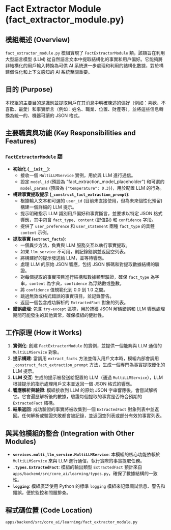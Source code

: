 # Fact Extractor Module (fact_extractor_module.py)

## 模組概述 (Overview)
`fact_extractor_module.py` 模組實現了 `FactExtractorModule` 類，該類旨在利用大型語言模型 (LLM) 從自然語言文本中提取結構化的事實和用戶偏好。它能夠將非結構化的用戶輸入轉換為可供 AI 系統進一步處理和利用的結構化數據，對於構建個性化和上下文感知的 AI 系統至關重要。

## 目的 (Purpose)
本模組的主要目的是識別並提取用戶在其消息中明確陳述的偏好（例如：喜歡、不喜歡、最愛）和事實斷言（例如：姓名、職業、位置、財產等），並將這些信息轉換為統一的、機器可讀的 JSON 格式。

## 主要職責與功能 (Key Responsibilities and Features)

### `FactExtractorModule` 類
-   **初始化 (`__init__`)**:
    -   接收一個 `MultiLLMService` 實例，用於與 LLM 進行通信。
    -   設定 `model_id` (預設為 "fact_extraction_model_placeholder") 和可選的 `model_params` (預設為 `{"temperature": 0.3}`)，用於配置 LLM 的行為。
-   **構建事實提取提示 (`_construct_fact_extraction_prompt`)**:
    -   根據輸入文本和可選的 `user_id` (目前未直接使用，但為未來個性化預留) 構建一個詳細的 LLM 提示。
    -   提示明確指示 LLM 識別用戶偏好和事實斷言，並要求以特定 JSON 格式響應，其中包含 `fact_type`、`content` (鍵值對) 和 `confidence` 字段。
    -   提供了 `user_preference` 和 `user_statement` 兩種 `fact_type` 的具體 `content` 示例。
-   **提取事實 (`extract_facts`)**:
    -   一個異步方法，負責與 LLM 服務交互以執行事實提取。
    -   如果 `llm_service` 不可用，則記錄錯誤並返回空列表。
    -   將構建好的提示發送給 LLM，並等待響應。
    -   處理 LLM 的原始 JSON 響應，包括 JSON 解碼和對提取數據結構的驗證。
    -   對每個提取的事實項目進行結構和數據類型驗證，確保 `fact_type` 為字串，`content` 為字典，`confidence` 為浮點數或整數。
    -   將 `confidence` 值規範化到 0.0 到 1.0 之間。
    -   跳過無效或格式錯誤的事實項目，並記錄警告。
    -   返回一個包含成功解析的 `ExtractedFact` 對象的列表。
-   **錯誤處理**: 包含 `try-except` 區塊，用於捕獲 JSON 解碼錯誤和 LLM 響應處理期間可能發生的其他異常，確保模組的健壯性。

## 工作原理 (How it Works)
1.  **實例化**: 創建 `FactExtractorModule` 的實例，並提供一個能夠與 LLM 通信的 `MultiLLMService` 對象。
2.  **提示構建**: 當調用 `extract_facts` 方法並傳入用戶文本時，模組內部會調用 `_construct_fact_extraction_prompt` 方法，生成一個專門為事實提取優化的 LLM 提示。
3.  **LLM 交互**: 生成的提示被發送給配置的 LLM（通過 `MultiLLMService`），LLM 根據提示的指示處理用戶文本並返回一個 JSON 格式的響應。
4.  **響應解析與驗證**: 模組接收到 LLM 的原始 JSON 字串響應後，會嘗試解析它。它會遍歷解析後的數據，驗證每個提取的事實是否符合預期的 `ExtractedFact` 結構。
5.  **結果返回**: 成功驗證的事實將被收集到一個 `ExtractedFact` 對象列表中並返回。任何解析或驗證失敗都會被記錄，並返回空列表或部分有效的事實列表。

## 與其他模組的整合 (Integration with Other Modules)
-   **`services.multi_llm_service.MultiLLMService`**: 本模組的核心功能依賴於 `MultiLLMService` 來與 LLM 進行通信，執行實際的事實提取任務。
-   **`.types.ExtractedFact`**: 模組的輸出類型 `ExtractedFact` 預計來自 `apps/backend/src/core_ai/learning/types.py`，確保了數據結構的一致性。
-   **`logging`**: 模組廣泛使用 Python 的標準 `logging` 模組來記錄調試信息、警告和錯誤，便於監控和問題排查。

## 程式碼位置 (Code Location)
`apps/backend/src/core_ai/learning/fact_extractor_module.py`
